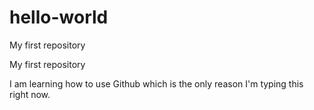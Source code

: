 # hello-world
My first repository

My first repository

I am learning how to use Github which is the only reason I'm typing this right now.

